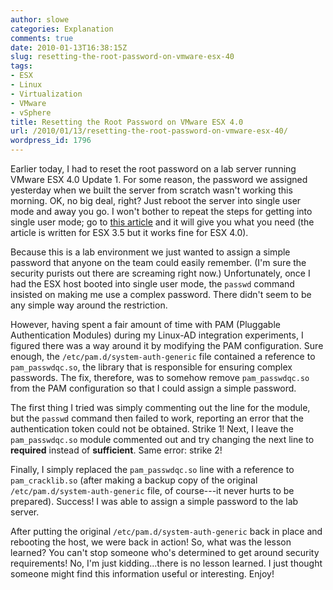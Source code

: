 ```yaml
---
author: slowe
categories: Explanation
comments: true
date: 2010-01-13T16:38:15Z
slug: resetting-the-root-password-on-vmware-esx-40
tags:
- ESX
- Linux
- Virtualization
- VMware
- vSphere
title: Resetting the Root Password on VMware ESX 4.0
url: /2010/01/13/resetting-the-root-password-on-vmware-esx-40/
wordpress_id: 1796
---
```


Earlier today, I had to reset the root password on a lab server running VMware ESX 4.0 Update 1. For some reason, the password we assigned yesterday when we built the server from scratch wasn't working this morning. OK, no big deal, right? Just reboot the server into single user mode and away you go. I won't bother to repeat the steps for getting into single user mode; go to [this article](http://www.desktop-virtualization.com/2008/07/04/how-to-change-password-on-your-esx-server/) and it will give you what you need (the article is written for ESX 3.5 but it works fine for ESX 4.0).

Because this is a lab environment we just wanted to assign a simple password that anyone on the team could easily remember. (I'm sure the security purists out there are screaming right now.) Unfortunately, once I had the ESX host booted into single user mode, the `passwd` command insisted on making me use a complex password. There didn't seem to be any simple way around the restriction.

However, having spent a fair amount of time with PAM (Pluggable Authentication Modules) during my Linux-AD integration experiments, I figured there was a way around it by modifying the PAM configuration. Sure enough, the `/etc/pam.d/system-auth-generic` file contained a reference to `pam_passwdqc.so`, the library that is responsible for ensuring complex passwords. The fix, therefore, was to somehow remove `pam_passwdqc.so` from the PAM configuration so that I could assign a simple password.

The first thing I tried was simply commenting out the line for the module, but the `passwd` command then failed to work, reporting an error that the authentication token could not be obtained. Strike 1! Next, I leave the `pam_passwdqc.so` module commented out and try changing the next line to **required** instead of **sufficient**. Same error: strike 2!

Finally, I simply replaced the `pam_passwdqc.so` line with a reference to `pam_cracklib.so` (after making a backup copy of the original `/etc/pam.d/system-auth-generic` file, of course---it never hurts to be prepared). Success! I was able to assign a simple password to the lab server.

After putting the original `/etc/pam.d/system-auth-generic` back in place and rebooting the host, we were back in action! So, what was the lesson learned? You can't stop someone who's determined to get around security requirements! No, I'm just kidding...there is no lesson learned. I just thought someone might find this information useful or interesting. Enjoy!
